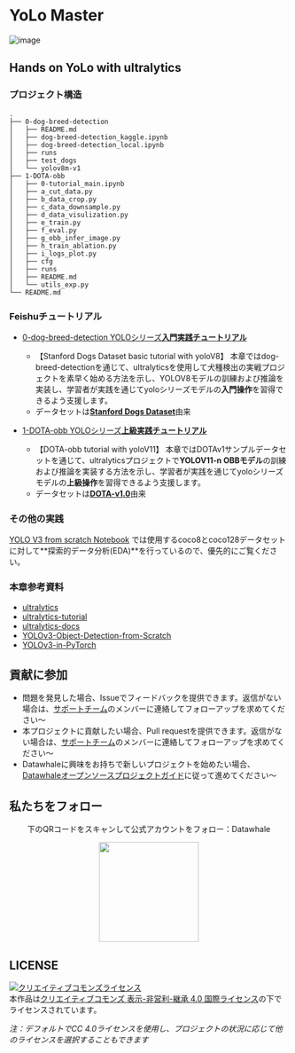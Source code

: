 # YoLo Master

![image](https://github.com/user-attachments/assets/f23752e3-e440-4fd6-a2ee-33b64bdc6544)

## Hands on YoLo with ultralytics

### プロジェクト構造
```
.
├── 0-dog-breed-detection
│   ├── README.md
│   ├── dog-breed-detection_kaggle.ipynb
│   ├── dog-breed-detection_local.ipynb
│   ├── runs
│   ├── test_dogs
│   └── yolov8m-v1
├── 1-DOTA-obb
│   ├── 0-tutorial_main.ipynb
│   ├── a_cut_data.py
│   ├── b_data_crop.py
│   ├── c_data_downsample.py
│   ├── d_data_visulization.py
│   ├── e_train.py
│   ├── f_eval.py
│   ├── g_obb_infer_image.py
│   ├── h_train_ablation.py
│   ├── i_logs_plot.py
│   ├── cfg
│   ├── runs
│   ├── README.md
│   └── utils_exp.py
└── README.md
```

### Feishuチュートリアル

- [0-dog-breed-detection YOLOシリーズ**入門実践チュートリアル**](https://wvet00aj34c.feishu.cn/docx/Ojcfd0ZF5olk4Yxwt9ZcjgSenUD?from=from_copylink)

    - 【Stanford Dogs Dataset basic tutorial with yoloV8】 本章ではdog-breed-detectionを通じて、ultralyticsを使用して犬種検出の実戦プロジェクトを素早く始める方法を示し、YOLOV8モデルの訓練および推論を実装し、学習者が実践を通じてyoloシリーズモデルの**入門操作**を習得できるよう支援します。
    - データセットは[**Stanford Dogs Dataset**](http://vision.stanford.edu/aditya86/ImageNetDogs/)由来


- [1-DOTA-obb YOLOシリーズ**上級実践チュートリアル**](https://wvet00aj34c.feishu.cn/docx/IPHFddAZmoBTr3xrRS0cW0Yanof?from=from_copylink)

    - 【DOTA-obb tutorial with yoloV11】 本章ではDOTAv1サンプルデータセットを通じて、ultralyticsプロジェクトで**YOLOV11-n OBBモデル**の訓練および推論を実装する方法を示し、学習者が実践を通じてyoloシリーズモデルの**上級操作**を習得できるよう支援します。
    - データセットは[**DOTA-v1.0**](https://captain-whu.github.io/DOTA/dataset.html)由来

### その他の実践

[YOLO V3 from scratch Notebook](../Pytorch_YoLo_From_Scratch/v3/YOLOv3_Hong.ipynb) では使用するcoco8とcoco128データセットに対して**探索的データ分析(EDA)**を行っているので、優先的にご覧ください。

### 本章参考資料

- [ultralytics](https://github.com/ultralytics/ultralytics)
- [ultralytics-tutorial](https://docs.ultralytics.com/tutorials/getting-started)
- [ultralytics-docs](https://docs.ultralytics.com/)
- [YOLOv3-Object-Detection-from-Scratch](https://github.com/williamcfrancis/YOLOv3-Object-Detection-from-Scratch/blob/main/YOLO_object_detection.ipynb)
- [YOLOv3-in-PyTorch](https://github.com/westerndigitalcorporation/YOLOv3-in-PyTorch/blob/release/src/model.py)




## 貢献に参加

- 問題を発見した場合、Issueでフィードバックを提供できます。返信がない場合は、[サポートチーム](https://github.com/datawhalechina/DOPMC/blob/main/OP.md)のメンバーに連絡してフォローアップを求めてください〜
- 本プロジェクトに貢献したい場合、Pull requestを提供できます。返信がない場合は、[サポートチーム](https://github.com/datawhalechina/DOPMC/blob/main/OP.md)のメンバーに連絡してフォローアップを求めてください〜
- Datawhaleに興味をお持ちで新しいプロジェクトを始めたい場合、[Datawhaleオープンソースプロジェクトガイド](https://github.com/datawhalechina/DOPMC/blob/main/GUIDE.md)に従って進めてください〜

## 私たちをフォロー

<div align=center>
<p>下のQRコードをスキャンして公式アカウントをフォロー：Datawhale</p>
<img src="https://raw.githubusercontent.com/datawhalechina/pumpkin-book/master/res/qrcode.jpeg" width = "180" height = "180">
</div>

## LICENSE

<a rel="license" href="http://creativecommons.org/licenses/by-nc-sa/4.0/"><img alt="クリエイティブコモンズライセンス" style="border-width:0" src="https://img.shields.io/badge/license-CC%20BY--NC--SA%204.0-lightgrey" /></a><br />本作品は<a rel="license" href="http://creativecommons.org/licenses/by-nc-sa/4.0/">クリエイティブコモンズ 表示-非営利-継承 4.0 国際ライセンス</a>の下でライセンスされています。

*注：デフォルトでCC 4.0ライセンスを使用し、プロジェクトの状況に応じて他のライセンスを選択することもできます*
